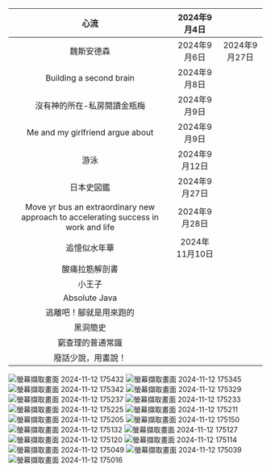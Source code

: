 | 心流                                                                                 | 2024年9月4日   |            |
|:----------------------------------------------------------------------------------:|:-----------:|:----------:|
| 魏斯安德森                                                                              | 2024年9月6日   | 2024年9月27日 |
| Building a second brain                                                            | 2024年9月8日   |            |
| 沒有神的所在-私房閱讀金瓶梅                                                                     | 2024年9月9日   |            |
| Me and my girlfriend argue about                                                   | 2024年9月9日   |            |
| 游泳                                                                                 | 2024年9月12日  |            |
| 日本史図鑑                                                                              | 2024年9月27日  |            |
| Move yr bus an extraordinary new approach to accelerating success in work and life | 2024年9月28日  |            |
| 追憶似水年華                                                                             | 2024年11月10日 |            |
| 酸痛拉筋解剖書                                                                            |             |            |
| 小王子                                                                                |             |            |
| Absolute Java                                                                      |             |            |
| 逃離吧！腳就是用來跑的                                                                        |             |            |
| 黑洞簡史                                                                               |             |            |
| 窮查理的普通常識                                                                           |             |            |
| 廢話少說，用畫說！                                                                          |             |            |


![螢幕擷取畫面 2024-11-12 175432](https://github.com/user-attachments/assets/269bb5bf-ab96-4e03-a632-8986c47c984b)
![螢幕擷取畫面 2024-11-12 175345](https://github.com/user-attachments/assets/421271ca-df69-4e67-91b1-8a00aad9ece4)
![螢幕擷取畫面 2024-11-12 175342](https://github.com/user-attachments/assets/7b915e28-a0c8-4c5d-a0c9-3fdf249dd2b8)
![螢幕擷取畫面 2024-11-12 175329](https://github.com/user-attachments/assets/fab96c32-9c04-4e09-b9b2-f64846c5a9fb)
![螢幕擷取畫面 2024-11-12 175237](https://github.com/user-attachments/assets/c9efd77d-9c2e-4e2e-9bcb-f63c3c223a9b)
![螢幕擷取畫面 2024-11-12 175233](https://github.com/user-attachments/assets/4e2e7e41-5123-4bd3-b8d7-232ee0a2e79f)
![螢幕擷取畫面 2024-11-12 175225](https://github.com/user-attachments/assets/bc8b7ad8-8a6d-4628-91d2-0c0912edf964)
![螢幕擷取畫面 2024-11-12 175211](https://github.com/user-attachments/assets/9165f12c-5a00-4206-ac98-d1628e18c93e)
![螢幕擷取畫面 2024-11-12 175205](https://github.com/user-attachments/assets/50f3e5e7-56e3-4492-be20-114a316c4eb9)
![螢幕擷取畫面 2024-11-12 175150](https://github.com/user-attachments/assets/dd40a3f6-d8ad-4371-8756-1cf818dcb029)
![螢幕擷取畫面 2024-11-12 175132](https://github.com/user-attachments/assets/bb1025c4-c8f7-41ec-b56c-9f3793ad169b)
![螢幕擷取畫面 2024-11-12 175127](https://github.com/user-attachments/assets/d446035d-8696-4174-b8ef-ef57e81102aa)
![螢幕擷取畫面 2024-11-12 175120](https://github.com/user-attachments/assets/3a3a25ab-c68e-4e5e-9fd5-5d5aa08d5629)
![螢幕擷取畫面 2024-11-12 175114](https://github.com/user-attachments/assets/6628671f-2657-4d93-af3a-1334ff4bdfaa)
![螢幕擷取畫面 2024-11-12 175049](https://github.com/user-attachments/assets/2ee86bfa-3661-4e7f-accc-2ea170f14149)
![螢幕擷取畫面 2024-11-12 175039](https://github.com/user-attachments/assets/1bfe68eb-d005-4beb-ac2e-c105f842277a)
![螢幕擷取畫面 2024-11-12 175016](https://github.com/user-attachments/assets/580754db-6184-4be6-875f-61822198b798)
